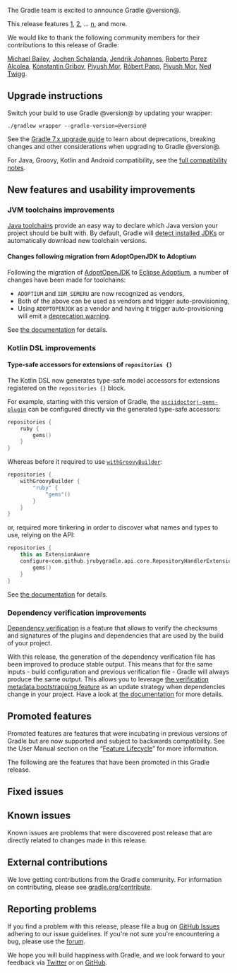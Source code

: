 The Gradle team is excited to announce Gradle @version@.

This release features [1](), [2](), ... [n](), and more.

We would like to thank the following community members for their contributions to this release of Gradle:
<!-- 
Include only their name, impactful features should be called out separately below.
 [Some person](https://github.com/some-person)
-->
[Michael Bailey](https://github.com/yogurtearl),
[Jochen Schalanda](https://github.com/joschi),
[Jendrik Johannes](https://github.com/jjohannes),
[Roberto Perez Alcolea](https://github.com/rpalcolea),
[Konstantin Gribov](https://github.com/grossws),
[Piyush Mor](https://github.com/piyushmor),
[Róbert Papp](https://github.com/TWiStErRob),
[Piyush Mor](https://github.com/piyushmor),
[Ned Twigg](https://github.com/nedtwigg).

## Upgrade instructions

Switch your build to use Gradle @version@ by updating your wrapper:

`./gradlew wrapper --gradle-version=@version@`

See the [Gradle 7.x upgrade guide](userguide/upgrading_version_7.html#changes_@baseVersion@) to learn about deprecations, breaking changes and other considerations when upgrading to Gradle @version@. 

For Java, Groovy, Kotlin and Android compatibility, see the [full compatibility notes](userguide/compatibility.html).

## New features and usability improvements

<!-- Do not add breaking changes or deprecations here! Add them to the upgrade guide instead. --> 

<!-- 

================== TEMPLATE ==============================

<a name="FILL-IN-KEY-AREA"></a>
### FILL-IN-KEY-AREA improvements

<<<FILL IN CONTEXT FOR KEY AREA>>>
Example:
> The [configuration cache](userguide/configuration_cache.html) improves build performance by caching the result of
> the configuration phase. Using the configuration cache, Gradle can skip the configuration phase entirely when
> nothing that affects the build configuration has changed.

#### FILL-IN-FEATURE
> HIGHLIGHT the usecase or existing problem the feature solves
> EXPLAIN how the new release addresses that problem or use case
> PROVIDE a screenshot or snippet illustrating the new feature, if applicable
> LINK to the full documentation for more details 

================== END TEMPLATE ==========================


==========================================================
ADD RELEASE FEATURES BELOW
vvvvvvvvvvvvvvvvvvvvvvvvvvvvvvvvvvvvvvvvvvvvvvvvvvvvvvvvvv -->

### JVM toolchains improvements

[Java toolchains](userguide/toolchains.html) provide an easy way to declare which Java version your project should be built with.
By default, Gradle will [detect installed JDKs](userguide/toolchains.html#sec:auto_detection) or automatically download new toolchain versions.

#### Changes following migration from AdoptOpenJDK to Adoptium

Following the migration of [AdoptOpenJDK](https://adoptopenjdk.net/) to [Eclipse Adoptium](https://adoptium.net/), a number of changes have been made for toolchains:
* `ADOPTIUM` and `IBM_SEMERU` are now recognized as vendors,
* Both of the above can be used as vendors and trigger auto-provisioning,
* Using `ADOPTOPENJDK` as a vendor and having it trigger auto-provisioning will emit a [deprecation warning](userguide/upgrading_version_7.html#adoptopenjdk_download).

See [the documentation](userguide/toolchains.html#sec:provisioning) for details.

### Kotlin DSL improvements

#### Type-safe accessors for extensions of `repositories {}`

The Kotlin DSL now generates type-safe model accessors for extensions registered on the `repositories {}` block.


For example, starting with this version of Gradle, the [`asciidoctorj-gems-plugin`](https://asciidoctor.github.io/asciidoctor-gradle-plugin/master/user-guide/#asciidoctorj-gems-plugin) can be configured directly via the generated type-safe accessors:


```kotlin
repositories {
    ruby {
        gems()
    }
}
```

Whereas before it required to use [`withGroovyBuilder`]():

```kotlin
repositories {
    withGroovyBuilder {
        "ruby" {
            "gems"()
        }
    }
}
```

or, required more tinkering in order to discover what names and types to use, relying on the API:
```kotlin
repositories {
    this as ExtensionAware
    configure<com.github.jrubygradle.api.core.RepositoryHandlerExtension> {
        gems()
    }
}
```
See [the documentation](userguide/kotlin_dsl.html#type-safe-accessors) for details.

### Dependency verification improvements

[Dependency verification](userguide/dependency_verification.html) is a feature that allows to verify the checksums and signatures of the plugins and dependencies that are used by the build of your project.

With this release, the generation of the dependency verification file has been improved to produce stable output.
This means that for the same inputs - build configuration and previous verification file - Gradle will always produce the same output.
This allows you to leverage [the verification metadata bootstrapping feature](userguide/dependency_verification.html#sec:bootstrapping-verification) as an update strategy when dependencies change in your project.
Have a look at [the documentation](userguide/dependency_verification.html#sec:verification-update) for more details.


<!-- ^^^^^^^^^^^^^^^^^^^^^^^^^^^^^^^^^^^^^^^^^^^^^^^^^^^^^
ADD RELEASE FEATURES ABOVE
==========================================================

-->

## Promoted features
Promoted features are features that were incubating in previous versions of Gradle but are now supported and subject to backwards compatibility.
See the User Manual section on the “[Feature Lifecycle](userguide/feature_lifecycle.html)” for more information.

The following are the features that have been promoted in this Gradle release.

<!--
### Example promoted
-->

## Fixed issues

## Known issues

Known issues are problems that were discovered post release that are directly related to changes made in this release.

## External contributions

We love getting contributions from the Gradle community. For information on contributing, please see [gradle.org/contribute](https://gradle.org/contribute).

## Reporting problems

If you find a problem with this release, please file a bug on [GitHub Issues](https://github.com/gradle/gradle/issues) adhering to our issue guidelines. 
If you're not sure you're encountering a bug, please use the [forum](https://discuss.gradle.org/c/help-discuss).

We hope you will build happiness with Gradle, and we look forward to your feedback via [Twitter](https://twitter.com/gradle) or on [GitHub](https://github.com/gradle).
